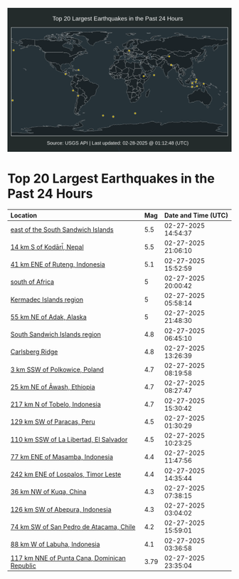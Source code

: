 ![Map](./map.png)

# Top 20 Largest Earthquakes in the Past 24 Hours

| Location | Mag | Date and Time (UTC) |
|:---|:---|:---|
| [east of the South Sandwich Islands](https://earthquake.usgs.gov/earthquakes/eventpage/us6000pvty) | 5.5 | 02-27-2025 14:54:37 |
| [14 km S of Kodāri̇̄, Nepal](https://earthquake.usgs.gov/earthquakes/eventpage/us6000pvwf) | 5.5 | 02-27-2025 21:06:10 |
| [41 km ENE of Ruteng, Indonesia](https://earthquake.usgs.gov/earthquakes/eventpage/us6000pvu2) | 5.1 | 02-27-2025 15:52:59 |
| [south of Africa](https://earthquake.usgs.gov/earthquakes/eventpage/us6000pvw6) | 5 | 02-27-2025 20:00:42 |
| [Kermadec Islands region](https://earthquake.usgs.gov/earthquakes/eventpage/us6000pvrl) | 5 | 02-27-2025 05:58:14 |
| [55 km NE of Adak, Alaska](https://earthquake.usgs.gov/earthquakes/eventpage/us6000pvws) | 5 | 02-27-2025 21:48:30 |
| [South Sandwich Islands region](https://earthquake.usgs.gov/earthquakes/eventpage/us6000pvru) | 4.8 | 02-27-2025 06:45:10 |
| [Carlsberg Ridge](https://earthquake.usgs.gov/earthquakes/eventpage/us6000pvth) | 4.8 | 02-27-2025 13:26:39 |
| [3 km SSW of Polkowice, Poland](https://earthquake.usgs.gov/earthquakes/eventpage/us6000pvs3) | 4.7 | 02-27-2025 08:19:58 |
| [25 km NE of Āwash, Ethiopia](https://earthquake.usgs.gov/earthquakes/eventpage/us6000pvs4) | 4.7 | 02-27-2025 08:27:47 |
| [217 km N of Tobelo, Indonesia](https://earthquake.usgs.gov/earthquakes/eventpage/us6000pvu0) | 4.7 | 02-27-2025 15:30:42 |
| [129 km SW of Paracas, Peru](https://earthquake.usgs.gov/earthquakes/eventpage/us6000pvqt) | 4.5 | 02-27-2025 01:30:29 |
| [110 km SSW of La Libertad, El Salvador](https://earthquake.usgs.gov/earthquakes/eventpage/us6000pvsq) | 4.5 | 02-27-2025 10:23:25 |
| [77 km ENE of Masamba, Indonesia](https://earthquake.usgs.gov/earthquakes/eventpage/us6000pvsz) | 4.4 | 02-27-2025 11:47:56 |
| [242 km ENE of Lospalos, Timor Leste](https://earthquake.usgs.gov/earthquakes/eventpage/us6000pvtp) | 4.4 | 02-27-2025 14:35:44 |
| [36 km NW of Kuqa, China](https://earthquake.usgs.gov/earthquakes/eventpage/us6000pvs1) | 4.3 | 02-27-2025 07:38:15 |
| [126 km SW of Abepura, Indonesia](https://earthquake.usgs.gov/earthquakes/eventpage/us6000pvqx) | 4.3 | 02-27-2025 03:04:02 |
| [74 km SW of San Pedro de Atacama, Chile](https://earthquake.usgs.gov/earthquakes/eventpage/us6000pvu4) | 4.2 | 02-27-2025 15:59:01 |
| [88 km W of Labuha, Indonesia](https://earthquake.usgs.gov/earthquakes/eventpage/us6000pvr2) | 4.1 | 02-27-2025 03:36:58 |
| [117 km NNE of Punta Cana, Dominican Republic](https://earthquake.usgs.gov/earthquakes/eventpage/pr2025058003) | 3.79 | 02-27-2025 23:35:04 |
